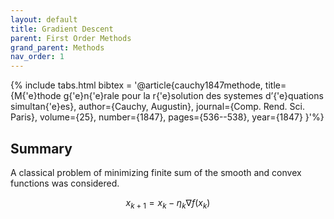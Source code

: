 ```yaml
---
layout: default
title: Gradient Descent
parent: First Order Methods
grand_parent: Methods
nav_order: 1
---
```


{% include tabs.html bibtex = '@article{cauchy1847methode,
  title={M{\'e}thode g{\'e}n{\'e}rale pour la r{\'e}solution des systemes d’{\'e}quations simultan{\'e}es}, author={Cauchy, Augustin},
  journal={Comp. Rend. Sci. Paris},
  volume={25},
  number={1847},
  pages={536--538},
  year={1847}
}'%}

## Summary
A classical problem of minimizing finite sum of the smooth and convex functions was considered. 

$$
\tag{GD}
x_{k+1} = x_k - \eta_k\nabla f(x_k)
$$

